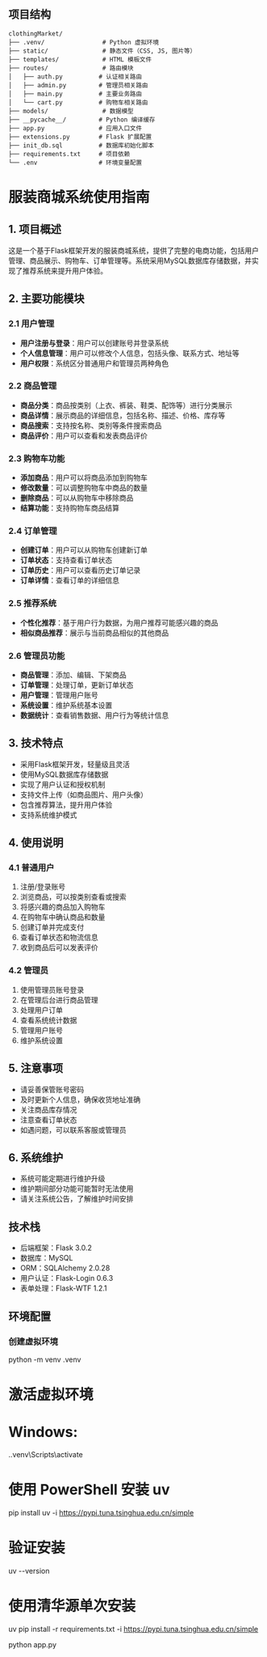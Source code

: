 
## 项目结构

```
clothingMarket/
├── .venv/                # Python 虚拟环境
├── static/               # 静态文件（CSS, JS, 图片等）
├── templates/            # HTML 模板文件
├── routes/               # 路由模块
│   ├── auth.py          # 认证相关路由
│   ├── admin.py         # 管理员相关路由
│   ├── main.py          # 主要业务路由
│   └── cart.py          # 购物车相关路由
├── models/               # 数据模型
├── __pycache__/         # Python 编译缓存
├── app.py               # 应用入口文件
├── extensions.py        # Flask 扩展配置
├── init_db.sql          # 数据库初始化脚本
├── requirements.txt     # 项目依赖
└── .env                 # 环境变量配置
```

# 服装商城系统使用指南

## 1. 项目概述
这是一个基于Flask框架开发的服装商城系统，提供了完整的电商功能，包括用户管理、商品展示、购物车、订单管理等。系统采用MySQL数据库存储数据，并实现了推荐系统来提升用户体验。

## 2. 主要功能模块

### 2.1 用户管理
- **用户注册与登录**：用户可以创建账号并登录系统
- **个人信息管理**：用户可以修改个人信息，包括头像、联系方式、地址等
- **用户权限**：系统区分普通用户和管理员两种角色

### 2.2 商品管理
- **商品分类**：商品按类别（上衣、裤装、鞋类、配饰等）进行分类展示
- **商品详情**：展示商品的详细信息，包括名称、描述、价格、库存等
- **商品搜索**：支持按名称、类别等条件搜索商品
- **商品评价**：用户可以查看和发表商品评价

### 2.3 购物车功能
- **添加商品**：用户可以将商品添加到购物车
- **修改数量**：可以调整购物车中商品的数量
- **删除商品**：可以从购物车中移除商品
- **结算功能**：支持购物车商品结算

### 2.4 订单管理
- **创建订单**：用户可以从购物车创建新订单
- **订单状态**：支持查看订单状态
- **订单历史**：用户可以查看历史订单记录
- **订单详情**：查看订单的详细信息

### 2.5 推荐系统
- **个性化推荐**：基于用户行为数据，为用户推荐可能感兴趣的商品
- **相似商品推荐**：展示与当前商品相似的其他商品

### 2.6 管理员功能
- **商品管理**：添加、编辑、下架商品
- **订单管理**：处理订单，更新订单状态
- **用户管理**：管理用户账号
- **系统设置**：维护系统基本设置
- **数据统计**：查看销售数据、用户行为等统计信息

## 3. 技术特点
- 采用Flask框架开发，轻量级且灵活
- 使用MySQL数据库存储数据
- 实现了用户认证和授权机制
- 支持文件上传（如商品图片、用户头像）
- 包含推荐算法，提升用户体验
- 支持系统维护模式

## 4. 使用说明

### 4.1 普通用户
1. 注册/登录账号
2. 浏览商品，可以按类别查看或搜索
3. 将感兴趣的商品加入购物车
4. 在购物车中确认商品和数量
5. 创建订单并完成支付
6. 查看订单状态和物流信息
7. 收到商品后可以发表评价

### 4.2 管理员
1. 使用管理员账号登录
2. 在管理后台进行商品管理
3. 处理用户订单
4. 查看系统统计数据
5. 管理用户账号
6. 维护系统设置

## 5. 注意事项
- 请妥善保管账号密码
- 及时更新个人信息，确保收货地址准确
- 关注商品库存情况
- 注意查看订单状态
- 如遇问题，可以联系客服或管理员

## 6. 系统维护
- 系统可能定期进行维护升级
- 维护期间部分功能可能暂时无法使用
- 请关注系统公告，了解维护时间安排 

## 技术栈

- 后端框架：Flask 3.0.2
- 数据库：MySQL
- ORM：SQLAlchemy 2.0.28
- 用户认证：Flask-Login 0.6.3
- 表单处理：Flask-WTF 1.2.1

## 环境配置

### 创建虚拟环境
python -m venv .venv

# 激活虚拟环境
# Windows:
.\.venv\Scripts\activate

# 使用 PowerShell 安装 uv
pip install uv -i https://pypi.tuna.tsinghua.edu.cn/simple

# 验证安装
uv --version

# 使用清华源单次安装
uv pip install -r requirements.txt -i https://pypi.tuna.tsinghua.edu.cn/simple

python app.py


